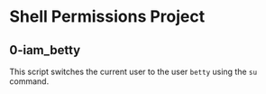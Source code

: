 # Shell Permissions Project
## 0-iam_betty
This script switches the current user to the user `betty` using the `su` command.
